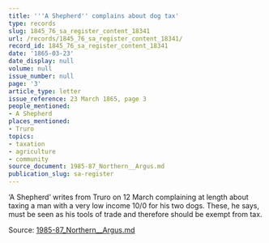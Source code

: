 ```yaml
---
title: '''A Shepherd'' complains about dog tax'
type: records
slug: 1845_76_sa_register_content_18341
url: /records/1845_76_sa_register_content_18341/
record_id: 1845_76_sa_register_content_18341
date: '1865-03-23'
date_display: null
volume: null
issue_number: null
page: '3'
article_type: letter
issue_reference: 23 March 1865, page 3
people_mentioned:
- A Shepherd
places_mentioned:
- Truro
topics:
- taxation
- agriculture
- community
source_document: 1985-87_Northern__Argus.md
publication_slug: sa-register
---
```


‘A Shepherd’ writes from Truro on 12 March complaining at length about taxing a man with a very low income 10/0 for his two dogs.  These, he says, must be seen as his tools of trade and therefore should be exempt from tax.

Source: [1985-87_Northern__Argus.md](/downloads/markdown/1985-87_Northern__Argus.md)
